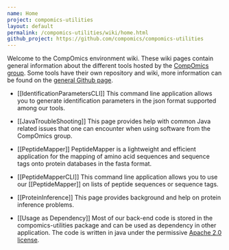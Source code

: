 ```yaml
---
name: Home
project: compomics-utilities
layout: default
permalink: /compomics-utilities/wiki/home.html
github_project: https://github.com/compomics/compomics-utilities
---
```


Welcome to the CompOmics environment wiki. These wiki pages contain general information about the different tools hosted by the [CompOmics group](https://compomics.com/). Some tools have their own repository and wiki, more information can be found on the [general Github page](https://compomics.github.io/).

* [[IdentificationParametersCLI]]
This command line application allows you to generate identification parameters in the json format supported among our tools.

* [[JavaTroubleShooting]]
This page provides help with common Java related issues that one can encounter when using software from the CompOmics group.

* [[PeptideMapper]]
PeptideMapper is a lightweight and efficient application for the mapping of amino acid sequences and sequence tags onto protein databases in the fasta format.

* [[PeptideMapperCLI]]
This command line application allows you to use our [[PeptideMapper]] on lists of peptide sequences or sequence tags.

* [[ProteinInference]]
This page provides background and help on protein inference problems.

* [[Usage as Dependency]]
Most of our back-end code is stored in the compomics-utilities package and can be used as dependency in other application. The code is written in java under the permissive [Apache 2.0 license](https://www.apache.org/licenses/LICENSE-2.0).